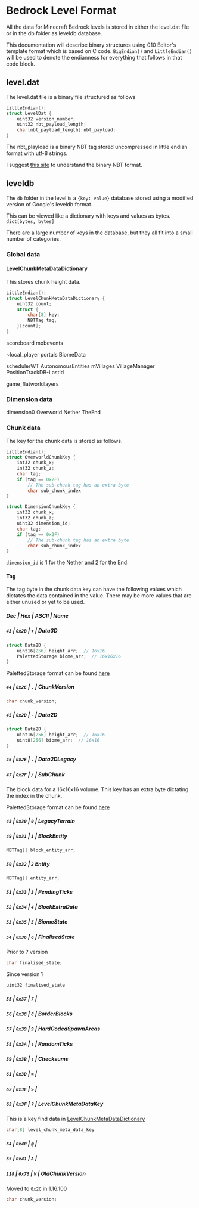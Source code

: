 # Bedrock Level Format

All the data for Minecraft Bedrock levels is stored in either the level.dat file or in the db folder as leveldb database.

This documentation will describe binary structures using 010 Editor's template format which is based on C code.
`BigEndian()` and `LittleEndian()` will be used to denote the endianness for everything that follows in that code block.

## level.dat

The level.dat file is a binary file structured as follows

```c
LittleEndian();
struct LevelDat {
    uint32 version_number;
    uint32 nbt_payload_length;
    char[nbt_payload_length] nbt_payload; 
}
```

The nbt_playload is a binary NBT tag stored uncompressed in little endian format with utf-8 strings.

I suggest [this site](https://wiki.vg/NBT) to understand the binary NBT format.


## leveldb

The `db` folder in the level is a `{key: value}` database stored using a modified version of Google's leveldb format.

This can be viewed like a dictionary with keys and values as bytes. `dict[bytes, bytes]`

There are a large number of keys in the database, but they all fit into a small number of categories.


### Global data

#### LevelChunkMetaDataDictionary

This stores chunk height data.

```c
LittleEndian();
struct LevelChunkMetaDataDictionary {
    uint32 count;
    struct {
        char[8] key;
        NBTTag tag;
    }[count];
}
```

scoreboard
mobevents

~local_player
portals
BiomeData

schedulerWT
AutonomousEntities
mVillages
VillageManager
PositionTrackDB-LastId

game_flatworldlayers

### Dimension data

dimension0
Overworld
Nether
TheEnd

### Chunk data

The key for the chunk data is stored as follows.

```c
LittleEndian();
struct OverworldChunkKey {
    int32 chunk_x;
    int32 chunk_z;
    char tag;
    if (tag == 0x2F)
        // The sub-chunk tag has an extra byte
        char sub_chunk_index
}

struct DimensionChunkKey {
    int32 chunk_x;
    int32 chunk_z;
    uint32 dimension_id;
    char tag;
    if (tag == 0x2F)
        // The sub-chunk tag has an extra byte
        char sub_chunk_index
}
```

`dimension_id` is 1 for the Nether and 2 for the End.

#### Tag

The tag byte in the chunk data key can have the following values which dictates the data contained in the value.
There may be more values that are either unused or yet to be used.

##### Dec | Hex | ASCII | Name
##### `43` | `0x2B` | `+` | Data3D

```c
struct Data2D {
    uint16[256] height_arr;  // 16x16
    PalettedStorage biome_arr;  // 16x16x16
}
```

PalettedStorage format can be found [here](https://gist.github.com/Tomcc/a96af509e275b1af483b25c543cfbf37)

##### `44` | `0x2C` | `,` | ChunkVersion

```c
char chunk_version;
```

##### `45` | `0x2D` | `-` | Data2D

```c
struct Data2D {
    uint16[256] height_arr;  // 16x16
    uint8[256] biome_arr;  // 16x16
}
```

##### `46` | `0x2E` | `.` | Data2DLegacy
##### `47` | `0x2F` | `/` | SubChunk

The block data for a 16x16x16 volume.
This key has an extra byte dictating the index in the chunk.

PalettedStorage format can be found [here](https://gist.github.com/Tomcc/a96af509e275b1af483b25c543cfbf37)

##### `48` | `0x30` | `0` | LegacyTerrain
##### `49` | `0x31` | `1` | BlockEntity

```c
NBTTag[] block_entity_arr;
```

##### `50` | `0x32` | `2`   Entity

```c
NBTTag[] entity_arr;
```

##### `51` | `0x33` | `3` | PendingTicks
##### `52` | `0x34` | `4` | BlockExtraData
##### `53` | `0x35` | `5` | BiomeState
##### `54` | `0x36` | `6` | FinalisedState

Prior to ? version
```c
char finalised_state;
```

Since version ?
```c
uint32 finalised_state
```

##### `55` | `0x37` | `7` | 
##### `56` | `0x38` | `8` | BorderBlocks
##### `57` | `0x39` | `9` | HardCodedSpawnAreas
##### `58` | `0x3A` | `:` | RandomTicks
##### `59` | `0x3B` | `;` | Checksums
##### `61` | `0x3D` | `=` |
##### `62` | `0x3E` | `>` |
##### `63` | `0x3F` | `?` | LevelChunkMetaDataKey

This is a key find data in [LevelChunkMetaDataDictionary](#levelchunkmetadatadictionary)

```c
char[8] level_chunk_meta_data_key
```

##### `64` | `0x40` | `@` |
##### `65` | `0x41` | `A` |
##### `118` | `0x76` | `V` | OldChunkVersion

Moved to `0x2C` in 1.16.100

```c
char chunk_version;
```
